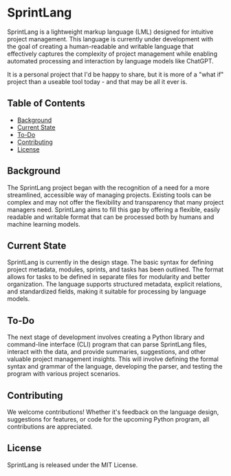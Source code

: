 # SprintLang

SprintLang is a lightweight markup language (LML) designed for intuitive project management. This language is currently under development with the goal of creating a human-readable and writable language that effectively captures the complexity of project management while enabling automated processing and interaction by language models like ChatGPT. 

It is a personal project that I'd be happy to share, but it is more of a "what if" project than a useable tool today - and that may be all it ever is.

## Table of Contents
- [Background](#background)
- [Current State](#current-state)
- [To-Do](#to-do)
- [Contributing](#contributing)
- [License](#license)

## Background

The SprintLang project began with the recognition of a need for a more streamlined, accessible way of managing projects. Existing tools can be complex and may not offer the flexibility and transparency that many project managers need. SprintLang aims to fill this gap by offering a flexible, easily readable and writable format that can be processed both by humans and machine learning models.

## Current State

SprintLang is currently in the design stage. The basic syntax for defining project metadata, modules, sprints, and tasks has been outlined. The format allows for tasks to be defined in separate files for modularity and better organization. The language supports structured metadata, explicit relations, and standardized fields, making it suitable for processing by language models.

## To-Do

The next stage of development involves creating a Python library and command-line interface (CLI) program that can parse SprintLang files, interact with the data, and provide summaries, suggestions, and other valuable project management insights. This will involve defining the formal syntax and grammar of the language, developing the parser, and testing the program with various project scenarios.

## Contributing

We welcome contributions! Whether it's feedback on the language design, suggestions for features, or code for the upcoming Python program, all contributions are appreciated.

## License

SprintLang is released under the MIT License. 
